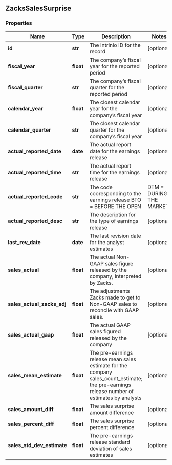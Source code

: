 ## ZacksSalesSurprise

### Properties
Name | Type | Description | Notes
------------ | ------------- | ------------- | -------------
**id** | **str** | The Intrinio ID for the record | [optional] 
**fiscal_year** | **float** | The company’s fiscal year for the reported period | [optional] 
**fiscal_quarter** | **str** | The company’s fiscal quarter for the reported period | [optional] 
**calendar_year** | **float** | The closest calendar year for the company’s fiscal year | [optional] 
**calendar_quarter** | **str** | The closest calendar quarter for the company’s fiscal year | [optional] 
**actual_reported_date** | **date** | The actual report date for the earnings release | [optional] 
**actual_reported_time** | **str** | The actual report time for the earnings release | [optional] 
**actual_reported_code** | **str** | The code cooresponding to the earnings release  BTO &#x3D; BEFORE THE OPEN | DTM &#x3D; DURING THE MARKET | AMC &#x3D; AFTER MARKET CLOSE | [optional] 
**actual_reported_desc** | **str** | The description for the type of earnings release | [optional] 
**last_rev_date** | **date** | The last revision date for the analyst estimates | [optional] 
**sales_actual** | **float** | The actual Non-GAAP sales figure released by the company, interpreted by Zacks. | [optional] 
**sales_actual_zacks_adj** | **float** | The adjustments Zacks made to get to Non-GAAP sales to reconcile with GAAP sales. | [optional] 
**sales_actual_gaap** | **float** | The actual GAAP sales figured released by the company | [optional] 
**sales_mean_estimate** | **float** | The pre-earnings release mean sales estimate for the company sales_count_estimate; the pre-earnings release number of estimates by analysts | [optional] 
**sales_amount_diff** | **float** | The sales surprise amount difference | [optional] 
**sales_percent_diff** | **float** | The sales surprise percent difference | [optional] 
**sales_std_dev_estimate** | **float** | The pre-earnings release standard deviation of sales estimates | [optional] 



